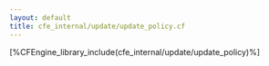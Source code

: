 ```yaml
---
layout: default
title: cfe_internal/update/update_policy.cf
---
```


[%CFEngine_library_include(cfe_internal/update/update_policy)%]

